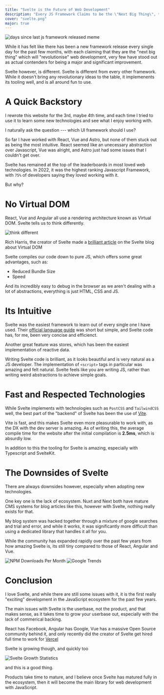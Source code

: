 ```yaml
---
title: "Svelte is the Future of Web Development"
description: "Every JS Framework Claims to be the \"Next Big Thing\", the only difference is that Svelte is."
cover: "svelte.png"
major: true
---
```


![days since last js framework released meme](/img/js-framework-meme.jpg)

While it has felt like there has been a new framework release every single day for the past few months, with each claiming that they are the "next big thing" which will "revolutionise" web development, very few have stood out as actual contenders for being a major and significant improvement.

Svelte however, is different. Svelte is different from every other framework. While it doesn't bring any revolutionary ideas to the table, it implemenents its tooling well, and is all around fun to use.

# A Quick Backstory

I rewrote this website for the 3rd, maybe 4th time, and each time I tried to use it to learn some new technologies and see what I enjoy working with.

I naturally ask the question --- which UI framework should I use?

So far I have worked with React, Vue and Astro, but none of them stuck out as being the most intuitive. React seemed like an unecessary abstraction over Javascript, Vue was alright, and Astro just had some issues that I couldn't get over.

Svelte has remained at the top of the leaderboards in most loved web technologies. In 2022, it was the highest ranking Javascript Framework, with `75%` of developers saying they loved working with it.

But why?

# No Virtual DOM

React, Vue and Angular all use a rendering architecture known as Virtual DOM. Svelte tells us to think differently.

![think different](/img/think-different.png)

Rich Harris, the creator of Svelte made a [brilliant article](https://svelte.dev/blog/virtual-dom-is-pure-overhead) on the Svelte blog about Virtual DOM

Svelte compiles our code down to pure JS, which offers some great advantages, such as:

- Reduced Bundle Size
- Speed

And its incredibly easy to debug in the browser as we aren't dealing with a lot of abstractions, everything is just HTML, CSS and JS.

# Its Intuitive

Svelte was the easiest framework to learn out of every single one I have used. Their [official language guide](https://svelte.dev/tutorial/basics) was short but simple, and Svelte code has, for me, been very concise and efficienct.

Another great feature was stores, which has been the easiest implementation of reactive data.

Writing Svelte code is brilliant, as it looks beautiful and is very natural as a JS developer. The implementation of `<script>` tags in particular was amazing and felt natural. Svelte feels like you are writing JS, rather than writing weird abstractions to achieve simple goals.

# Fast and Respected Technologies

While Svelte implements with technologies such as `PostCSS` and `TailwindCSS` well, the best part of the "backend" of Svelte has been the use of [Vite](https://vitejs.dev/).

Vite is fast, and this makes Svelte even more pleasurable to work with, as the DX with the dev server is amazing. As of writing this, the average compile time for the website after the initial compilation is **2.5ms**, which is absurdly low.

In addition to this the tooling for Svelte is amazing, especially with Typescript and SvelteKit.

# The Downsides of Svelte

There are always downsides however, especially when adopting new technologies.

One key one is the lack of ecosystem. Nuxt and Next both have mature CMS systems for blog articles like this, however with Svelte, nothing really exists for that. 

My blog system was hacked together through a mixture of google searches and trial and error, and while it works, it was significantly more difficult than using a dedicated library that handles it all for you.

While the community has expanded rapidly over the past few years from how amazing Svelte is, its still tiny compared to those of React, Angular and Vue.

![NPM Downloads Per Month](/img/svelte-npm.png)
![Google Trends](/img/svelte-google-trends.png)

# Conclusion

I love Svelte, and while there are still some issues with it, it is the first really "exciting" development in the JavaScript ecosystem for the past few years.

The main issues with Svelte is the userbase, not the product, and that makes sense, as it takes time to grow your userbase out, especially with the lack of commerical backing.

React has Facebook, Angular has Google, Vue has a massive Open Source community behind it, and only recently did the creator of Svelte get hired full time to work for [Vercel](https://vercel.com/)

Svelte is growing though, and quickly too

![Svelte Growth Statistics](/img/svelte-growth.png)

and this is a good thing.

Products take time to mature, and I believe once Svelte has matured fully in the ecosystem, then it will become the main library for web development with JavaScript.